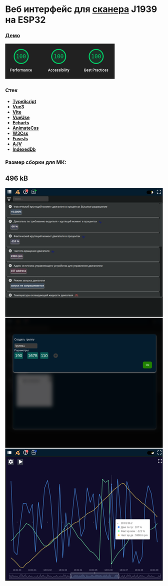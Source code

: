 # Веб интерфейс для [сканера](https://github.com/pavellzubkov/jscan_esp) J1939 на ESP32 #
### [Демо](https://pavellzubkov.github.io/vue3_embedded)


![Alt text](otherfiles/lighthouse.png?raw=true "Optional Title")

### Стек
- **[TypeScript](https://www.typescriptlang.org/)**
- **[Vue3](https://vuejs.org/)**
- **[Vite](https://vitejs.dev/)**
- **[VueUse](https://vueuse.org/)**
- **[Echarts](https://echarts.apache.org/en/index.html)**
- **[AnimateCss](https://animate.style/)**
- **[W3Css](https://www.w3schools.com/w3css/defaulT.asp)**
- **[FuseJs](https://fusejs.io)**
- **[AJV](https://ajv.js.org/)**
- **[IndexedDb](https://developer.mozilla.org/en-US/docs/Web/API/IndexedDB_API)**

### Размер сборки для МК:
## 496 kB 

![Alt text](otherfiles/Scr1.png?raw=true "Optional Title")
![Alt text](otherfiles/Scr2.png?raw=true "Optional Title")
![Alt text](otherfiles/Scr3.png?raw=true "Optional Title")


